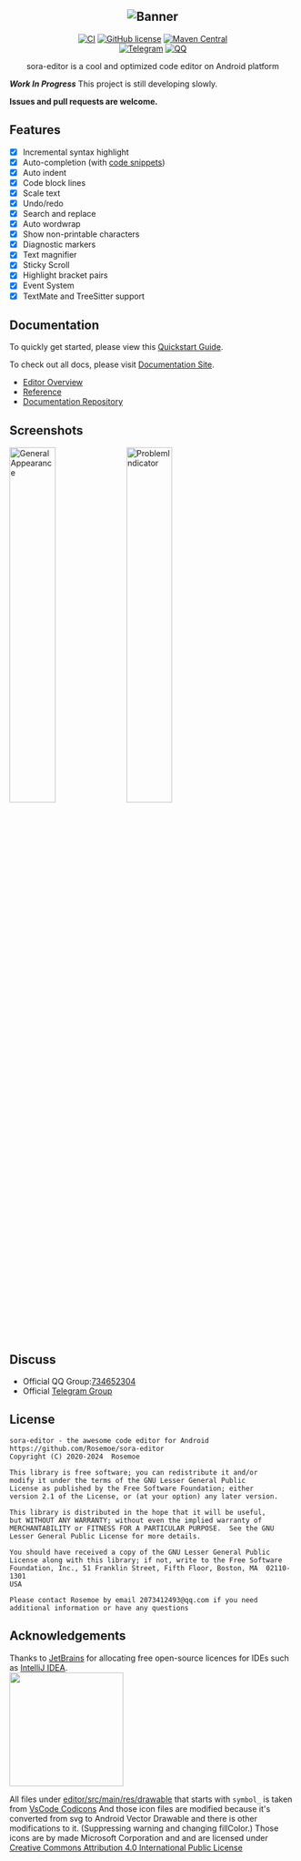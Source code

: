 <div align="center">

![Banner](/images/editor_banner.jpg)
----
[![CI](https://github.com/Rosemoe/CodeEditor/actions/workflows/gradle.yml/badge.svg?event=push)](https://github.com/Rosemoe/CodeEditor/actions/workflows/gradle.yml)
[![GitHub license](https://img.shields.io/github/license/Rosemoe/CodeEditor)](https://github.com/Rosemoe/CodeEditor/blob/main/LICENSE)
[![Maven Central](https://img.shields.io/maven-central/v/io.github.Rosemoe.sora-editor/editor.svg?label=Maven%20Central)]((https://search.maven.org/search?q=io.github.Rosemoe.sora-editor%20editor))   
[![Telegram](https://img.shields.io/badge/Join-Telegram-blue)](https://t.me/rosemoe_code_editor)
[![QQ](https://img.shields.io/badge/Join-QQ_Group-ff69b4)](https://jq.qq.com/?_wv=1027&k=n68uxQws)

sora-editor is a cool and optimized code editor on Android platform

</div>

***Work In Progress*** This project is still developing slowly.   

**Issues and pull requests are welcome.**

## Features

- [x] Incremental syntax highlight
- [x] Auto-completion (with [code snippets](https://macromates.com/manual/en/snippets))
- [x] Auto indent
- [x] Code block lines
- [x] Scale text
- [x] Undo/redo
- [x] Search and replace
- [x] Auto wordwrap
- [x] Show non-printable characters
- [x] Diagnostic markers
- [x] Text magnifier
- [x] Sticky Scroll
- [x] Highlight bracket pairs
- [x] Event System
- [x] TextMate and TreeSitter support

## Documentation

To quickly get started, please view
this [Quickstart Guide](https://project-sora.github.io/sora-editor-docs/guide/getting-started).

To check out all docs, please
visit [Documentation Site](https://project-sora.github.io/sora-editor-docs/).

* [Editor Overview](https://project-sora.github.io/sora-editor-docs/guide/editor-overview)
* [Reference](https://project-sora.github.io/sora-editor-docs/reference/xml-attributes)
* [Documentation Repository](https://github.com/project-sora/sora-editor-docs)

## Screenshots

<div style="overflow: hidden">
<img src="/images/general.jpg" alt="GeneralAppearance" width="40%" align="bottom" />
<img src="/images/problem_indicators.jpg" alt="ProblemIndicator" width="40%" align="bottom" />
</div>

## Discuss

* Official QQ Group:[734652304](https://qm.qq.com/q/kKBqRsVrQ4)
* Official [Telegram Group](https://t.me/rosemoe_code_editor)

## License

```
sora-editor - the awesome code editor for Android
https://github.com/Rosemoe/sora-editor
Copyright (C) 2020-2024  Rosemoe

This library is free software; you can redistribute it and/or
modify it under the terms of the GNU Lesser General Public
License as published by the Free Software Foundation; either
version 2.1 of the License, or (at your option) any later version.

This library is distributed in the hope that it will be useful,
but WITHOUT ANY WARRANTY; without even the implied warranty of
MERCHANTABILITY or FITNESS FOR A PARTICULAR PURPOSE.  See the GNU
Lesser General Public License for more details.

You should have received a copy of the GNU Lesser General Public
License along with this library; if not, write to the Free Software
Foundation, Inc., 51 Franklin Street, Fifth Floor, Boston, MA  02110-1301
USA

Please contact Rosemoe by email 2073412493@qq.com if you need
additional information or have any questions
```

## Acknowledgements

Thanks to [JetBrains](https://www.jetbrains.com/?from=CodeEditor) for allocating free open-source
licences for IDEs such as [IntelliJ IDEA](https://www.jetbrains.com/idea/?from=CodeEditor).   
[<img src=".github/jetbrains-variant-3.png" width="200"/>](https://www.jetbrains.com/?from=CodeEditor)


All files under [editor/src/main/res/drawable](editor/src/main/res/drawable) that starts with `symbol_` is taken from [VsCode Codicons](https://github.com/microsoft/vscode-codicons/tree/main/src/icons)
And those icon files are modified because it's converted from svg to Android Vector Drawable and there is other modifications to it. (Suppressing warning and changing fillColor.)
Those icons are by made Microsoft Corporation and and are licensed under [Creative Commons Attribution 4.0 International Public License](https://creativecommons.org/licenses/by/4.0/legalcode)
